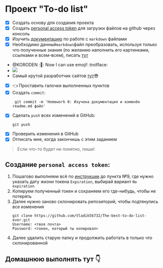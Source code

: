 # Проект "To-do list"

- [x] Создать основу для создания проекта
- [x] Создать [personal access token](#создание-personal-access-token) для загрузки файлов на github через консоль
- [x] Изучить [документацию](https://docs.github.com/ru/get-started/writing-on-github/getting-started-with-writing-and-formatting-on-github/basic-writing-and-formatting-syntax) по работе с `markdown` файлами
- [x] Необходимо данный`markdown`файл преобразовать, используя только что полученные знания (по желанию наполнить его картинками, ссылками и всем-всем), писать [тут](#домашнюю-выполнять-тут-pointdown)
- @KORODEN :👑: Now I can use emoji! :trollface:
- ![](https://i.playground.ru/p/4m2SJxjBjQcGfhYvGt-GOA.jpeg)
- Самый крутой разработчик сайтов [тут](https://github.com/Vladik56732):sunglasses:
- [x] :point_left: Проставить галочки выполненных пунктов
- [x] Создать `commit`:
   ```
    git commit -m 'Homework 0: Изучена документация и изменён readme.md файл'
    ```
- [x] Сделать `push` всех изменений в GitHub:
   ```
  git push
  ```
- [x] Проверить изменения в GitHub
- [x] Отписать мне, когда закончишь с этим заданием
> Если что-то будет не понятно, пиши!

## Создание `personal access token`:
1. Пошагово выполняем всё по [инструкции](https://docs.github.com/en/authentication/keeping-your-account-and-data-secure/creating-a-personal-access-token#creating-a-personal-access-token-classic) до пункта №9, где нужно указать дату жизни токена `Expiration`, выбирай вариант `No expiration`
2. Копируем полученный токен и сохраняем его где-нибудь, чтобы не потерять
3. Далее нужно заново склонировать репозиторий, чтобы подтянулись все изменения
    ```
    git clone https://github.com/Vladik56732/The-best-to-do-list-ever.git
    Username: <твоя почта>
    Password: <токен, который ты копировал>
    ```
4. Далее удалить старую папку и продолжить работать в только что склонированной

## Домашнюю выполнять тут :point_down:
